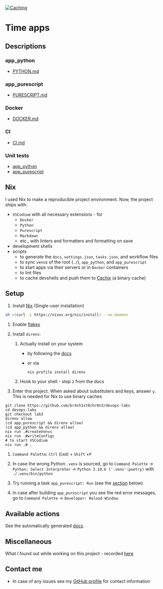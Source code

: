[![Caching](https://github.com/br4ch1st0chr0n3/devops-labs/actions/workflows/ci.yaml/badge.svg)](https://github.com/br4ch1st0chr0n3/devops-labs/actions/workflows/ci.yaml)

# Time apps

## Descriptions

### app_python

- [PYTHON.md](./app_python/PYTHON.md)

### app_purescript

- [PURESCRIPT.md](./app_purescript/PURESCRIPT.md)

### Docker

- [DOCKER.md](./DOCKER.md)

### CI

- [CI.md](./CI.md)

### Unit tests

- [app_python](./app_python/PYTHON.md#unit-tests)
- [app_purescript](./app_purescript/PURESCRIPT.md#unit-tests)

## Nix

I used Nix to make a reproducible project environment. Now, the project ships with:

- `VSCodium` with all necessary extensions - for
  - `Docker`
  - `Python`
  - `Purescript`
  - `Markdown`
  - etc., with linters and formatters and formatting on save
- development shells
- scripts
  - to generate the `docs`, `settings.json`, `tasks.json`, and workflow files
  - to sync `venv`s of the root (`./`), `app_python`, and `app_purescript`
  - to start apps via their servers or in `Docker` containers
  - to lint files
  - to cache devshells and push them to [Cachix](https://www.cachix.org/) (a binary cache)

## Setup

1. Install [Nix](https://nixos.org/download.html) (Single-user installation)

  ```sh
  sh <(curl -L https://nixos.org/nix/install) --no-daemon
  ```

1. Enable [flakes](https://nixos.wiki/wiki/Flakes#Permanent)

1. Install `direnv`:
   1. Actually install on your system
      - by following the [docs](https://direnv.net/#basic-installation)
      - or via

        ```sh
        nix profile install direnv
        ```

   1. Hook to your shell - step `2` from the docs

1. Enter this project. When asked about substituters and keys, answer `y`. This is needed for Nix to use binary caches

```terminal
git clone https://github.com/br4ch1st0chr0n3/devops-labs
cd devops-labs
git checkout lab3
direnv allow
(cd app_purescript && direnv allow)
(cd app_python && direnv allow)
nix run .#createVenvs
nix run .#writeConfigs
# to start VSCodium
nix run .# .
```

1. `Command Palette`: `Ctrl` (`Cmd`) + `Shift` +`P`

1. In case the wrong Python `.venv` is sourced, go to `Command Palette` -> `Python: Select Interpreter` -> `Python 3.10.6 ('.venv':poetry)` with `./.venv/bin/python`

1. Try running a task `app_purescript: Run` (see the [section](./README.md#vscodium-tasks) below)

1. In case after building `app_purescript` you see the red error messages, go to `Command Palette` -> `Developer: Reload Window`

## Available actions

See the automatically generated [docs](./README/docs.md#available-actions).

## Miscellaneous

What I found out while working on this project - recorded [here](./README/misc.md)

## Contact me

- In case of any issues see my [GitHub profile](https://github.com/br4ch1st0chr0n3) for contact information
